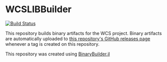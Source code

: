# WCSLIBBuilder

[![Build Status](https://travis-ci.org/JuliaAstro/WCSLIBBuilder.svg?branch=master)](https://travis-ci.org/JuliaAstro/WCSLIBBuilder)

This repository builds binary artifacts for the WCS project. Binary artifacts are automatically uploaded to
[this repository's GitHub releases page](https://github.com/giordano/WCSLIBBuilder/releases) whenever a tag is created
on this repository.

This repository was created using [BinaryBuilder.jl](https://github.com/JuliaPackaging/BinaryBuilder.jl)
